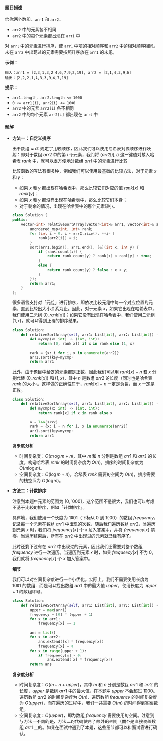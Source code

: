 #### 题目描述

给你两个数组，`arr1` 和 `arr2`，

- `arr2` 中的元素各不相同
- `arr2` 中的每个元素都出现在 `arr1` 中

对 `arr1` 中的元素进行排序，使 `arr1` 中项的相对顺序和 `arr2` 中的相对顺序相同。未在 `arr2` 中出现过的元素需要按照升序放在 `arr1` 的末尾。

 

**示例：**

```
输入：arr1 = [2,3,1,3,2,4,6,7,9,2,19], arr2 = [2,1,4,3,9,6]
输出：[2,2,2,1,4,3,3,9,6,7,19]
```

 

**提示：**

- `arr1.length, arr2.length <= 1000`
- `0 <= arr1[i], arr2[i] <= 1000`
- `arr2` 中的元素 `arr2[i]` 各不相同
- `arr2` 中的每个元素 `arr2[i]` 都出现在 `arr1` 中





#### 题解

- **方法一：自定义排序**

  由于数组 $arr2$ 规定了比较顺序，因此我们可以使用哈希表对该顺序进行映射：即对于数组 $arr2$ 中的第 $i$ 个元素，我们将 $(arr2[i],i)$ 这一键值对放入哈希表 $rank$ 中，就可以很方便地对数组 $arr1$ 中的元素进行比较

  比较函数的写法有很多种，例如我们可以使用最基础的比较方法，对于元素 $x$ 和 $y$：

  - 如果 $x$ 和 $y$ 都出现在哈希表中，那么比较它们对应的值 $rank[x]$ 和 $rank[y]$；
  - 如果 $x$ 和 $y$ 都没有出现在哈希表中，那么比较它们本身；
  - 对于剩余的情况，出现在哈希表中的那个元素较小。

  ```c++
  class Solution {
  public:
      vector<int> relativeSortArray(vector<int>& arr1, vector<int>& arr2) {
          unordered_map<int, int> rank;
          for (int i = 0; i < arr2.size(); ++i) {
              rank[arr2[i]] = i;
          }
          sort(arr1.begin(), arr1.end(), [&](int x, int y) {
              if (rank.count(x)) {
                  return rank.count(y) ? rank[x] < rank[y] : true;
              }
              else {
                  return rank.count(y) ? false : x < y;
              }
          });
          return arr1;
      }
  };
  ```

  很多语言支持对「元组」进行排序，即依次比较元组中每一个对应位置的元素，直到比较出大小关系为止。因此，对于元素 $x$，如果它出现在哈希表中，我们使用二元组 $(0,rank[x])$；如果它没有出现在哈希表中，我们使用二元组 $(1,x)$，就可以得到正确的排序结果。

  ```python
  class Solution:
      def relativeSortArray(self, arr1: List[int], arr2: List[int]) -> List[int]:
          def mycmp(x: int) -> (int, int):
              return (0, rank[x]) if x in rank else (1, x)
          
          rank = {x: i for i, x in enumerate(arr2)}
          arr1.sort(key=mycmp)
          return arr1
  ```

  此外，由于题目中给定的元素都是正数，因此我们可以用 $rank[x]-n$ 和 $x$ 分别代替 $(0,rank[x])$ 和 $(1,x)$，其中 $n$ 是数组 $arr2$ 的长度（同时也是哈希表 $rank$ 的大小）。这样做的正确性在于，$rank[x]-n$ 一定是负数，而 $x$ 一定是正数。

  ```python
  class Solution:
      def relativeSortArray(self, arr1: List[int], arr2: List[int]) -> List[int]:
          def mycmp(x: int) -> (int, int):
              return rank[x] if x in rank else x
          
          n = len(arr2)
          rank = {x: i - n for i, x in enumerate(arr2)}
          arr1.sort(key=mycmp)
          return arr1
  ```

  **复杂度分析**

  - 时间复杂度：$O(m \log m+n)$，其中 $m$ 和 $n$ 分别是数组 $arr1$ 和 $arr2$ 的长度。构造哈希表 $rank$ 的时间复杂度为 $O(n)$，排序的时间复杂度为 $O(m \log m)$。
  - 空间复杂度：$O(\log m+n)$，哈希表 $rank$ 需要的空间为 $O(n)$，排序需要的栈空间为 $O(\log m)$。

- **方法二：计数排序**

  注意到本题中元素的范围为 $[0, 1000]$，这个范围不是很大，我们也可以考虑不基于比较的排序，例如「计数排序」。

  具体地，我们使用一个长度为 $1001$（下标从 $0$ 到 $1000$）的数组 $frequency$，记录每一个元素在数组 $arr1$ 中出现的次数。随后我们遍历数组 $arr2$，当遍历到元素 $x$ 时，我们将 $frequency[x]$ 个 $x$ 加入答案中，并将 $frequency[x]$ 清零。当遍历结束后，所有在 $arr2$ 中出现过的元素就已经有序了。

  此时还剩下没有在 $arr2$ 中出现过的元素，因此我们还需要对整个数组 $frequency$ 进行一次遍历。当遍历到元素 $x$ 时，如果 $frequency[x]$ 不为 $0$，我们就将 $frequency[x]$ 个 $x$ 加入答案中。

  **细节**

  我们可以对空间复杂度进行一个小优化。实际上，我们不需要使用长度为 $1001$ 的数组，而是可以找出数组 $arr1$ 中的最大值 $upper$，使用长度为 $upper+1$ 的数组即可。

  ```python
  class Solution:
      def relativeSortArray(self, arr1: List[int], arr2: List[int]) -> List[int]:
          upper = max(arr1)
          frequency = [0] * (upper + 1)
          for x in arr1:
              frequency[x] += 1
          
          ans = list()
          for x in arr2:
              ans.extend([x] * frequency[x])
              frequency[x] = 0
          for x in range(upper + 1):
              if frequency[x] > 0:
                  ans.extend([x] * frequency[x])
          return ans
  ```

  **复杂度分析**

  - 时间复杂度：$O(m+n+upper)$，其中 $m$ 和 $n$ 分别是数组 $arr1$ 和 $arr2$ 的长度，$upper$ 是数组 $arr1$ 中的最大值，在本题中 $upper$ 不会超过 $1000$。遍历数组 $arr2$ 的时间复杂度为 $O(n)$，遍历数组 $frequency$ 的时间复杂度为 $O(upper)$，而在遍历的过程中，我们一共需要 $O(m)$ 的时间得到答案数组。
  - 空间复杂度：$O(upper)$，即为数组 $frequency$ 需要使用的空间。注意到与方法一不同的是，方法二的代码使用了额外的空间（而不是直接覆盖数组 $arr1$ 上的。如果在面试中遇到了本题，这些细节都可以和面试官进行确认。